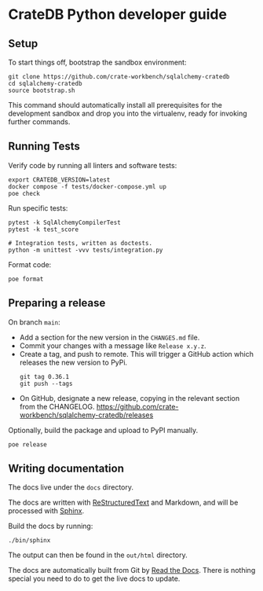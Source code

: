 # CrateDB Python developer guide

## Setup

To start things off, bootstrap the sandbox environment:

    git clone https://github.com/crate-workbench/sqlalchemy-cratedb
    cd sqlalchemy-cratedb
    source bootstrap.sh

This command should automatically install all prerequisites for the
development sandbox and drop you into the virtualenv, ready for invoking
further commands.

## Running Tests

Verify code by running all linters and software tests:

    export CRATEDB_VERSION=latest
    docker compose -f tests/docker-compose.yml up
    poe check

Run specific tests:

    pytest -k SqlAlchemyCompilerTest
    pytest -k test_score

    # Integration tests, written as doctests.
    python -m unittest -vvv tests/integration.py

Format code:

    poe format


## Preparing a release

On branch `main`:

-   Add a section for the new version in the `CHANGES.md` file.
-   Commit your changes with a message like `Release x.y.z`.
-   Create a tag, and push to remote.
    This will trigger a GitHub action which releases the new version to PyPi.
    ```shell
    git tag 0.36.1
    git push --tags
    ```
-   On GitHub, designate a new release, copying in the relevant section
    from the CHANGELOG.
    https://github.com/crate-workbench/sqlalchemy-cratedb/releases

Optionally, build the package and upload to PyPI manually.
```shell
poe release
```


## Writing documentation

The docs live under the `docs` directory.

The docs are written with [ReStructuredText] and Markdown,
and will be processed with [Sphinx].

Build the docs by running:

    ./bin/sphinx

The output can then be found in the `out/html` directory.

The docs are automatically built from Git by [Read the Docs]. There is
nothing special you need to do to get the live docs to update.


[Read the Docs]: http://readthedocs.org
[ReStructuredText]: https://docutils.sourceforge.net/rst.html
[Sphinx]: https://sphinx-doc.org/
